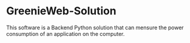 # GreenieWeb-Solution
This software is a Backend Python solution that can mensure the power consumption of an application on the computer. 
